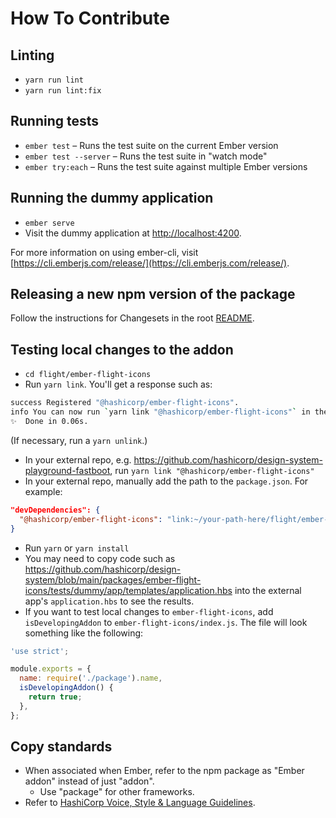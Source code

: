 # How To Contribute

## Linting

* `yarn run lint`
* `yarn run lint:fix`

## Running tests

* `ember test` – Runs the test suite on the current Ember version
* `ember test --server` – Runs the test suite in "watch mode"
* `ember try:each` – Runs the test suite against multiple Ember versions

## Running the dummy application

* `ember serve`
* Visit the dummy application at [http://localhost:4200](http://localhost:4200).

For more information on using ember-cli, visit [https://cli.emberjs.com/release/](https://cli.emberjs.com/release/).


## Releasing a new npm version of the package

Follow the instructions for Changesets in the root [README](../../README.md).

## Testing local changes to the addon

* `cd flight/ember-flight-icons`
* Run `yarn link`. You'll get a response such as:

```bash
success Registered "@hashicorp/ember-flight-icons".
info You can now run `yarn link "@hashicorp/ember-flight-icons"` in the projects where you want to use this package and it will be used instead.
✨  Done in 0.06s.
```

(If necessary, run a `yarn unlink`.)

* In your external repo, e.g. https://github.com/hashicorp/design-system-playground-fastboot, run `yarn link "@hashicorp/ember-flight-icons"`
* In your external repo, manually add the path to the `package.json`. For example:

```json
"devDependencies": {
  "@hashicorp/ember-flight-icons": "link:~/your-path-here/flight/ember-flight-icons",
}
```

* Run `yarn` or `yarn install`
* You may need to copy code such as https://github.com/hashicorp/design-system/blob/main/packages/ember-flight-icons/tests/dummy/app/templates/application.hbs into the external app's `application.hbs` to see the results.
* If you want to test local changes to `ember-flight-icons`, add `isDevelopingAddon` to `ember-flight-icons/index.js`. The file will look something like the following:

```js
'use strict';

module.exports = {
  name: require('./package').name,
  isDevelopingAddon() {
    return true;
  },
};
```

## Copy standards

* When associated when Ember, refer to the npm package as "Ember addon" instead of just "addon".
  * Use "package" for other frameworks.
* Refer to [HashiCorp Voice, Style & Language Guidelines](https://docs.google.com/document/d/1MRvGd6tS5JkIwl_GssbyExkMJqOXKeUE00kSEtFi8m8/edit).
